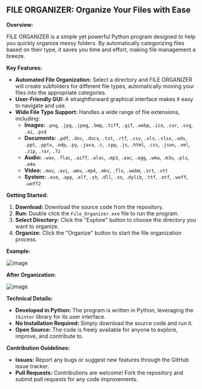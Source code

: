 ## FILE ORGANIZER:  Organize Your Files with Ease

**Overview:**

FILE ORGANIZER is a simple yet powerful Python program designed to help you quickly organize messy folders. By automatically categorizing files based on their type, it saves you time and effort, making file management a breeze.

**Key Features:**

- **Automated File Organization:**  Select a directory and FILE ORGANIZER will create subfolders for different file types, automatically moving your files into the appropriate categories.
- **User-Friendly GUI:**  A straightforward graphical interface makes it easy to navigate and use.
- **Wide File Type Support:**  Handles a wide range of file extensions, including:
    - **Images:**  `.png`, `.jpg`, `.jpeg`, `.bmp`, `.tiff`, `.gif`, `.webp`, `.ico`, `.cur`, `.svg`, `.ai`, `.psd`
    - **Documents:**  `.pdf`, `.doc`, `.docx`, `.txt`, `.rtf`, `.csv`, `.xls`, `.xlsx`, `.ods`, `.ppt`, `.pptx`, `.odp`, `.py`, `.java`, `.c`, `.cpp`, `.js`, `.html`, `.css`, `.json`, `.xml`, `.zip`, `.rar`, `.7z`
    - **Audio:** `.wav`, `.flac`, `.aiff`, `.alac`, `.mp3`, `.aac`, `.ogg`, `.wma`, `.m3u`, `.pls`, `.m4a`
    - **Video:** `.mov`, `.avi`, `.wmv`, `.mp4`, `.mkv`, `.flv`, `.webm`, `.srt`, `.vtt`
    - **System:** `.exe`, `.app`, `.elf`, `.sh`, `.dll`, `.so`, `.dylib`, `.ttf`, `.otf`, `.woff`, `.woff2`

**Getting Started:**

1. **Download:** Download the source code from the repository.
2. **Run:**  Double click the `File_Organizer.exe` file to run the program.
3. **Select Directory:**  Click the "Explore" button to choose the directory you want to organize.
4. **Organize:** Click the "Organize" button to start the file organization process.

**Example:**

![image](https://github.com/bl1nk18two/File.Organizer/assets/127151376/03f946bb-46f5-4743-93bb-b6c5ea2d05ee)

**After Organization:**

![image](https://github.com/bl1nk18two/File.Organizer/assets/127151376/ab114d08-8cfa-40fd-8475-167fe3ada843)

**Technical Details:**

- **Developed in Python:**  The program is written in Python, leveraging the `tkinter` library for its user interface.
- **No Installation Required:**  Simply download the source code and run it.
- **Open Source:** The code is freely available for anyone to explore, improve, and contribute to.

**Contribution Guidelines:**

- **Issues:**  Report any bugs or suggest new features through the GitHub issue tracker.
- **Pull Requests:** Contributions are welcome! Fork the repository and submit pull requests for any code improvements.
